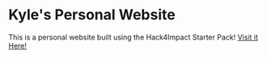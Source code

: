 # Kyle's Personal Website
This is a personal website built using the Hack4Impact Starter Pack!
[Visit it Here!](https://kylemfan.github.io/index.html)